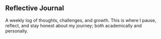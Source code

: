 ## Reflective Journal

A weekly log of thoughts, challenges, and growth. This is where I pause, reflect, and stay honest about my journey; both academically and personally.